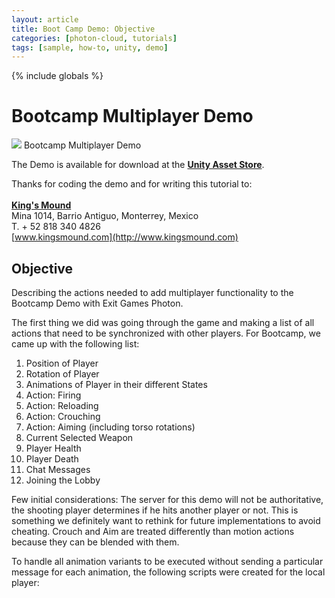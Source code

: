```yaml
---
layout: article
title: Boot Camp Demo: Objective
categories: [photon-cloud, tutorials]
tags: [sample, how-to, unity, demo]
---
```

{% include globals %}

Bootcamp Multiplayer Demo
=========================

![](../img/Demo-BootcampMultiplayer.png) Bootcamp Multiplayer Demo

The Demo is available for download at the **[Unity Asset
Store](http://u3d.as/content/exit-games/photon-bootcamp-demo/1AA)**.

Thanks for coding the demo and for writing this tutorial to:\
\
 **[King's Mound](http://www.kingsmound.com)**\
 Mina 1014, Barrio Antiguo, Monterrey, Mexico\
 T. + 52 818 340 4826\
 [www.kingsmound.com](http://www.kingsmound.com)

Objective
---------

Describing the actions needed to add multiplayer functionality to the
Bootcamp Demo with Exit Games Photon.

The first thing we did was going through the game and making a list of
all actions that need to be synchronized with other players. For
Bootcamp, we came up with the following list:

1.  Position of Player
2.  Rotation of Player
3.  Animations of Player in their different States
4.  Action: Firing
5.  Action: Reloading
6.  Action: Crouching
7.  Action: Aiming (including torso rotations)
8.  Current Selected Weapon
9.  Player Health
10. Player Death
11. Chat Messages
12. Joining the Lobby

Few initial considerations: The server for this demo will not be
authoritative, the shooting player determines if he hits another player
or not. This is something we definitely want to rethink for future
implementations to avoid cheating. Crouch and Aim are treated
differently than motion actions because they can be blended with them.

To handle all animation variants to be executed without sending a
particular message for each animation, the following scripts were
created for the local player:


